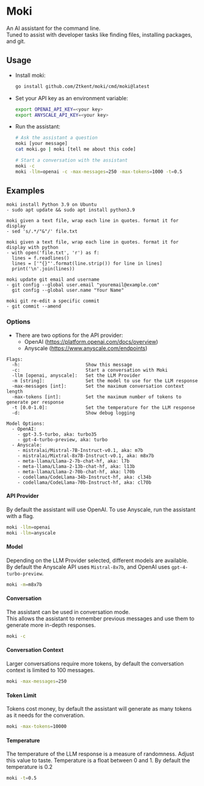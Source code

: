 # Moki
An AI assistant for the command line.  
Tuned to assist with developer tasks like finding files, installing packages, and git.


## Usage

- Install moki:  
  ```bash
  go install github.com/Ztkent/moki/cmd/moki@latest
  ```
  
- Set your API key as an environment variable:
  ```bash
  export OPENAI_API_KEY=<your key>
  export ANYSCALE_API_KEY=<your key>
  ```

- Run the assistant:
  ```bash
  # Ask the assistant a question
  moki [your message]
  cat moki.go | moki [tell me about this code]

  # Start a conversation with the assistant
  moki -c
  moki -llm=openai -c -max-messages=250 -max-tokens=1000 -t=0.5
  ```

## Examples
``` 
moki install Python 3.9 on Ubuntu
- sudo apt update && sudo apt install python3.9

moki given a text file, wrap each line in quotes. format it for display
- sed 's/.*/"&"/' file.txt

moki given a text file, wrap each line in quotes. format it for display with python
- with open('file.txt', 'r') as f:
  lines = f.readlines()
  lines = ['"{}"'.format(line.strip()) for line in lines]
  print('\n'.join(lines))

moki update git email and username
- git config --global user.email "youremail@example.com"
  git config --global user.name "Your Name"

moki git re-edit a specific commit
- git commit --amend
```


### Options
- There are two options for the API provider:  
  - OpenAI (https://platform.openai.com/docs/overview)  
  - Anyscale (https://www.anyscale.com/endpoints)  
```
Flags:
  -h:                        Show this message
  -c:                        Start a conversation with Moki
  -llm [openai, anyscale]:   Set the LLM Provider
  -m [string]:               Set the model to use for the LLM response
  -max-messages [int]:       Set the maximum conversation context length
  -max-tokens [int]:         Set the maximum number of tokens to generate per response
  -t [0.0-1.0]:              Set the temperature for the LLM response
  -d:                        Show debug logging

Model Options:
  - OpenAI:
    - gpt-3.5-turbo, aka: turbo35
    - gpt-4-turbo-preview, aka: turbo
  - Anyscale:
    - mistralai/Mistral-7B-Instruct-v0.1, aka: m7b
    - mistralai/Mixtral-8x7B-Instruct-v0.1, aka: m8x7b
    - meta-llama/Llama-2-7b-chat-hf, aka: l7b
    - meta-llama/Llama-2-13b-chat-hf, aka: l13b
    - meta-llama/Llama-2-70b-chat-hf, aka: l70b
    - codellama/CodeLlama-34b-Instruct-hf, aka: cl34b
    - codellama/CodeLlama-70b-Instruct-hf, aka: cl70b
```

#### API Provider
By default the assistant will use OpenAI. To use Anyscale, run the assistant with a flag. 

```bash
moki -llm=openai
moki -llm=anyscale 
```

#### Model
Depending on the LLM Provider selected, different models are available.  
By default the Anyscale API uses `Mistral-8x7b`, and OpenAI uses `gpt-4-turbo-preview`.
```bash
moki -m=m8x7b
```

#### Conversation
The assistant can be used in conversation mode.  
This allows the assistant to remember previous messages and use them to generate more in-depth responses.
```bash
moki -c
```

#### Conversation Context
Larger conversations require more tokens, by default the conversation context is limited to 100 messages.  
```bash
moki -max-messages=250
```

#### Token Limit
Tokens cost money, by default the assistant will generate as many tokens as it needs for the converation.
```bash
moki -max-tokens=10000
```

#### Temperature
The temperature of the LLM response is a measure of randomness. Adjust this value to taste.
Temperature is a float between 0 and 1. By default the temperature is 0.2
```bash
moki -t=0.5
```
